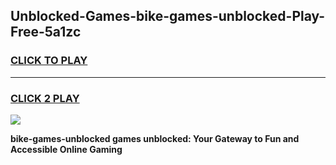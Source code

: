 
## Unblocked-Games-bike-games-unblocked-Play-Free-5a1zc
<h3>
<a href="https://premium76.site?title=bike-games-unblocked&ref=18A">CLICK TO PLAY</a></h3>
<hr>

<h3>
<a href="https://premium76.site?title=bike-games-unblocked&ref=18A">CLICK 2 PLAY</a>
  
</h3>

<a href="https://premium76.site?title=bike-games-unblocked&ref=18A"><img src="https://clearcache.store/games.png"></a>


**bike-games-unblocked games unblocked: Your Gateway to Fun and Accessible Online Gaming**
